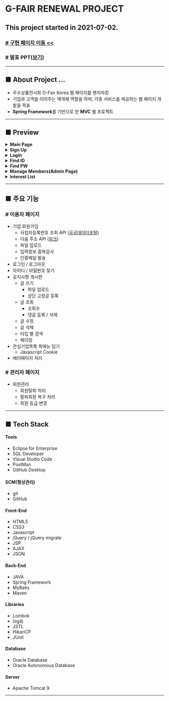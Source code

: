 # G-FAIR RENEWAL PROJECT
## This project started in 2021-07-02.

### <a href="http://jsung95.site" target="_blank"># 구현 페이지 이동 <<</a>
### # 발표 PPT(<a href="https://docs.google.com/presentation/d/1agwP4zWI2XmS90KMlWdu3D33tizDbHep/edit?usp=sharing&ouid=117164901976813630182&rtpof=true&sd=true" target="_blank">보기</a>)

------------------------

## ■ About Project ...
- 우수상품전시회 G-Fair Korea 웹 페이지를 벤치마킹
- 기업과 고객을 이어주는 매개체 역할을 하며, 각종 서비스를 제공하는 웹 페이지 개발을 목표
- **Spring Framework**를 기반으로 한 **MVC** 웹 프로젝트

------------------------

## ■ Preview

<details>
<summary><b>Main Page</b></summary>
<div markdown="1">

<figure>
    <img src="/README_IMG/main.gif" width="80%" height="auto" />
</figure>

</div>
</details>

<details>
<summary><b>Sign Up</b></summary>
<div markdown="1">

<figure>
    <img src="https://cdn.jsdelivr.net/gh/jsung95/G-FAIR_RENEWAL_PROJECT/README_IMG/signup.gif" width="80%" height="auto" />
</figure>

</div>
</details>

<details>
<summary><b>Login</b></summary>
<div markdown="1">

<figure>
    <img src="https://cdn.jsdelivr.net/gh/jsung95/G-FAIR_RENEWAL_PROJECT/README_IMG/login.gif" width="80%" height="auto" />
</figure>

</div>
</details>

<details>
<summary><b>Find ID</b></summary>
<div markdown="1">

<figure>
    <img src="https://cdn.jsdelivr.net/gh/jsung95/G-FAIR_RENEWAL_PROJECT/README_IMG/find_id.gif" width="80%" height="auto" />
</figure>

</div>
</details>

<details>
<summary><b>Find PW</b></summary>
<div markdown="1">

<figure>
    <img src="https://cdn.jsdelivr.net/gh/jsung95/G-FAIR_RENEWAL_PROJECT/README_IMG/find_pw.gif" width="80%" height="auto" />
</figure>

</div>
</details>

<details>
<summary><b>Manage Members(Admin Page)</b></summary>
<div markdown="1">

<figure>
    <img src="https://cdn.jsdelivr.net/gh/jsung95/G-FAIR_RENEWAL_PROJECT/README_IMG/admin.gif" width="80%" height="auto" />
</figure>

</div>
</details>

<details>
<summary><b>Interest List</b></summary>
<div markdown="1">

<figure>
    <img src="/README_IMG/quick_menu.gif" width="80%" height="auto" />
</figure>

</div>
</details>

------------------------

## ■ 주요 기능
### # 이용자 페이지
- 기업 회원가입
  - 사업자등록번호 조회 API (<a href="https://www.data.go.kr/tcs/dss/selectApiDataDetailView.do?publicDataPk=15081808" target="_blank">공공데이터포털</a>)
  - 다음 주소 API (<a href="https://postcode.map.daum.net/guide" target="_blank">링크</a>)
  - 파일 업로드
  - 입력정보 중복검사
  - 인증메일 발송
- 로그인 / 로그아웃
- 아이디 / 비밀번호 찾기
- 공지사항 게시판
  - 글 쓰기
    - 파일 업로드
    - 상단 고정글 등록
  - 글 조회
    - 조회수
    - 댓글 등록 / 삭제
  - 글 수정
  - 글 삭제
  - 타입 별 검색
  - 페이징
- 관심기업목록 퀵메뉴 담기
  - Javascript Cookie
- 에러페이지 처리

### # 관리자 페이지
 - 회원관리
   - 회원탈퇴 처리
   - 탈퇴회원 복구 처리
   - 회원 등급 변경

------------------------

## ■ Tech Stack

#### Tools
- Eclipse for Enterprise
- SQL Developer
- Visual Studio Code
- PostMan
- GitHub Desktop

#### SCM(형상관리)
- git
- GitHub

#### Front-End
- HTML5
- CSS3
- Javascript
- jQuery / jQuery migrate
- JSP
- AJAX
- JSON

#### Back-End
- JAVA
- Spring Framework
- MyBatis
- Maven

#### Libraries
- Lombok
- log4j
- JSTL
- HikariCP
- JUnit

#### Database
- Oracle Database 
- Oracle Autonomous Database

#### Server
- Apache Tomcat 9

------------------------
